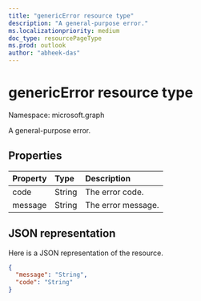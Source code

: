 ```yaml
---
title: "genericError resource type"
description: "A general-purpose error."
ms.localizationpriority: medium
doc_type: resourcePageType
ms.prod: outlook
author: "abheek-das"
---
```


# genericError resource type

Namespace: microsoft.graph

A general-purpose error.

## Properties

| Property | Type | Description |
|:---------|:-----|:------------|
| code | String | The error code. |
| message | String | The error message. |

## JSON representation

Here is a JSON representation of the resource.

<!-- {
  "blockType": "resource",
  "optionalProperties": [
  ],
  "@odata.type": "microsoft.graph.genericError"
}-->

```json
{
  "message": "String",
  "code": "String"
}
```

